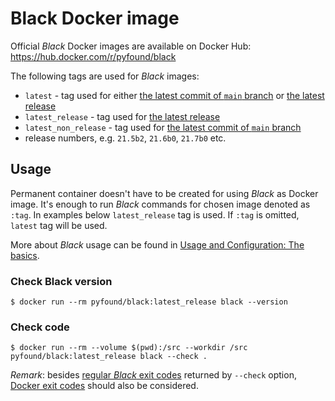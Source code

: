 # Black Docker image

Official _Black_ Docker images are available on Docker Hub:
https://hub.docker.com/r/pyfound/black

The following tags are used for _Black_ images:

- `latest` - tag used for either
  [the latest commit of `main` branch](https://github.com/psf/black/commits/main) or
  [the latest release](https://github.com/psf/black/releases/latest)
- `latest_release` - tag used for
  [the latest release](https://github.com/psf/black/releases/latest)
- `latest_non_release` - tag used for
  [the latest commit of `main` branch](https://github.com/psf/black/commits/main)
- release numbers, e.g. `21.5b2`, `21.6b0`, `21.7b0` etc.

## Usage

Permanent container doesn't have to be created for using _Black_ as Docker image. It's
enough to run _Black_ commands for chosen image denoted as `:tag`. In examples below
`latest_release` tag is used. If `:tag` is omitted, `latest` tag will be used.

More about _Black_ usage can be found in
[Usage and Configuration: The basics](./the_basics.md).

### Check Black version

```console
$ docker run --rm pyfound/black:latest_release black --version
```

### Check code

```console
$ docker run --rm --volume $(pwd):/src --workdir /src pyfound/black:latest_release black --check .
```

_Remark_: besides [regular _Black_ exit codes](./the_basics.md) returned by `--check`
option, [Docker exit codes](https://docs.docker.com/engine/reference/run/#exit-status)
should also be considered.
